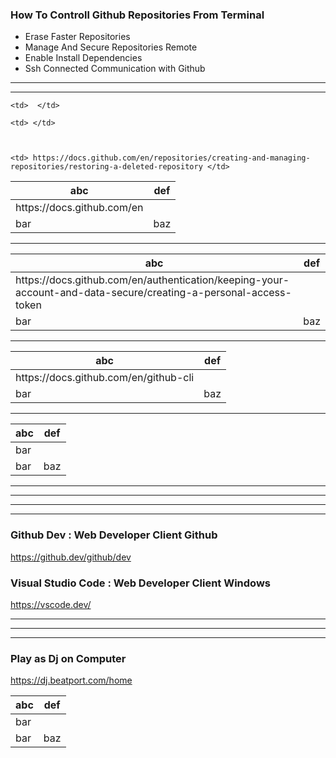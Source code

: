 
### How To Controll Github Repositories From Terminal 

- Erase Faster Repositories
- Manage And Secure Repositories Remote
- Enable Install Dependencies 
- Ssh Connected Communication with Github 

----------------



----------------

<table>
<thead>
<tr>
<th>abc</th>
<th>def</th>
</tr>
</thead>
<tbody>
<tr>
  
  
  <td> https://docs.github.com/en </td>
  
  
   
  
    <td>  </td>
  
    <td> </td>
  
  
  
    <td> https://docs.github.com/en/repositories/creating-and-managing-repositories/restoring-a-deleted-repository </td>
  

</tr>
<tr>
<td>bar</td>
<td>baz</td>
</tr>
</tbody>
</table>

----------------



<table>
<thead>
<tr>
<th>abc</th>
<th>def</th>
</tr>
</thead>
<tbody>
<tr>
<td> https://docs.github.com/en/authentication/keeping-your-account-and-data-secure/creating-a-personal-access-token </td>
<td></td>
</tr>
<tr>
<td>bar</td>
<td>baz</td>
</tr>
</tbody>
</table>


----------------


<table>
<thead>
<tr>
<th>abc</th>
<th>def</th>
</tr>
</thead>
<tbody>
<tr>
<td>   https://docs.github.com/en/github-cli </td>
<td></td>
</tr>
<tr>
<td>bar</td>
<td>baz</td>
</tr>
</tbody>
</table>




----------------



<table>
<thead>
<tr>
<th>abc</th>
<th>def</th>
</tr>
</thead>
<tbody>
<tr>
<td>bar</td>
<td></td>
</tr>
<tr>
<td>bar</td>
<td>baz</td>
</tr>
</tbody>
</table>


----------------


----------------




----------------






----------------


### Github Dev : Web Developer Client Github 

https://github.dev/github/dev




### Visual Studio Code : Web Developer Client Windows 



https://vscode.dev/

----------------

----------------


----------------

### Play as Dj on Computer 

https://dj.beatport.com/home





<table>
<thead>
<tr>
<th>abc</th>
<th>def</th>
</tr>
</thead>
<tbody>
<tr>
<td>bar</td>
<td></td>
</tr>
<tr>
<td>bar</td>
<td>baz</td>
</tr>
</tbody>
</table>
